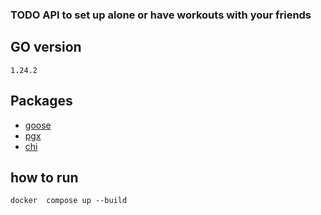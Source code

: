 ### TODO API to set up alone or have workouts with your friends

## GO version
`1.24.2`

## Packages
- [goose](https://github.com/pressly/goose)
- [pgx](https://github.com/jackc/pgx/v4/stdlib)
- [chi](https://github.com/go-chi/chi/v5)

## how to run
`docker  compose up --build`